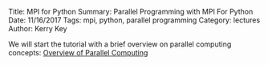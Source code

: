 Title: MPI for Python
Summary:   Parallel Programming with MPI For Python
Date: 11/16/2017
Tags: mpi, python, parallel programming
Category: lectures
Author: Kerry Key


We will start the tutorial with a brief overview on parallel computing concepts:
 [Overview of Parallel Computing]({filename}/lectures/python/MPI_Overview.pdf)
